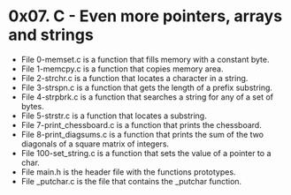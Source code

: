 # 0x07. C - Even more pointers, arrays and strings

* File 0-memset.c is a function that fills memory with a constant byte.
* File 1-memcpy.c is a function that copies memory area.
* File 2-strchr.c is a function that locates a character in a string.
* File 3-strspn.c is a function that gets the length of a prefix substring.
* File 4-strpbrk.c is a function that searches a string for any of a set of bytes.
* File 5-strstr.c is a function that locates a substring.
* File 7-print_chessboard.c is a function that prints the chessboard.
* File 8-print_diagsums.c is a function that prints the sum of the two diagonals of a square matrix of integers.
* File 100-set_string.c is a function that sets the value of a pointer to a char.
* File main.h is the header file with the functions prototypes.
* File _putchar.c is the file that contains the _putchar function.
